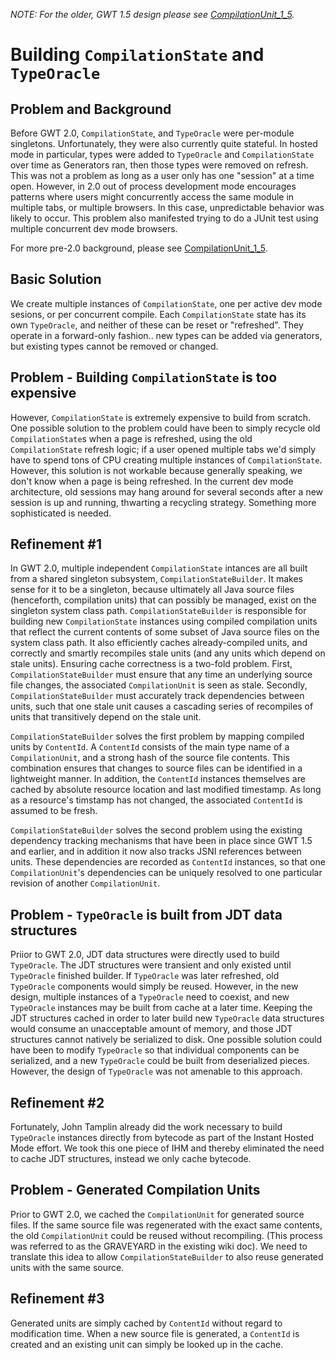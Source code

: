 _NOTE: For the older, GWT 1.5 design please see [CompilationUnit\_1\_5](CompilationUnit_1_5.md)._

# Building `CompilationState` and `TypeOracle`
## Problem and Background
Before GWT 2.0, `CompilationState`, and `TypeOracle` were per-module singletons. Unfortunately, they were also currently quite stateful. In hosted mode in particular, types were added to `TypeOracle` and `CompilationState` over time as Generators ran, then those types were removed on refresh. This was not a problem as long as a user only has one "session" at a time open. However, in 2.0 out of process development mode encourages patterns where users might concurrently access the same module in multiple tabs, or multiple browsers. In this case, unpredictable behavior was likely to occur. This problem also manifested trying to do a JUnit test using multiple concurrent dev mode browsers.

For more pre-2.0 background, please see [CompilationUnit\_1\_5](CompilationUnit_1_5.md).

## Basic Solution
We create multiple instances of `CompilationState`, one per active dev mode sesions, or per concurrent compile. Each `CompilationState` state has its own `TypeOracle`, and neither of these can be reset or "refreshed". They operate in a forward-only fashion.. new types can be added via generators, but existing types cannot be removed or changed.

## Problem - Building `CompilationState` is too expensive
However, `CompilationState` is extremely expensive to build from scratch. One possible solution to the problem could have been to simply recycle old `CompilationState`s when a page is refreshed, using the old `CompilationState` refresh logic; if a user opened multiple tabs we'd simply have to spend tons of CPU creating multiple instances of `CompilationState`. However, this solution is not workable because generally speaking, we don't know when a page is being refreshed. In the current dev mode architecture, old sessions may hang around for several seconds after a new session is up and running, thwarting a recycling strategy. Something more sophisticated is needed.

## Refinement #1
In GWT 2.0, multiple independent `CompilationState` intances are all built from a shared singleton subsystem, `CompilationStateBuilder`. It makes sense for it to be a singleton, because ultimately all Java source files (henceforth, compilation units) that can possibly be managed, exist on the singleton system class path. `CompilationStateBuilder` is responsible for building new `CompilationState` instances using compiled compilation units that reflect the current contents of some subset of Java source files on the system class path. It also efficiently caches already-compiled units, and correctly and smartly recompiles stale units (and any units which depend on stale units). Ensuring cache correctness is a two-fold problem. First, `CompilationStateBuilder` must ensure that any time an underlying source file changes, the associated `CompilationUnit` is seen as stale. Secondly, `CompilationStateBuilder` must accurately track dependencies between units, such that one stale unit causes a cascading series of recompiles of units that transitively depend on the stale unit.

`CompilationStateBuilder` solves the first problem by mapping compiled units by `ContentId`. A `ContentId` consists of the main type name of a `CompilationUnit`, and a strong hash of the source file contents. This combination ensures that changes to source files can be identified in a lightweight manner. In addition, the `ContentId` instances themselves are cached by absolute resource location and last modified timestamp. As long as a resource's timstamp has not changed, the associated `ContentId` is assumed to be fresh.

`CompilationStateBuilder` solves the second problem using the existing dependency tracking mechanisms that have been in place since GWT 1.5 and earlier, and in addition it now also tracks JSNI references between units. These dependencies are recorded as `ContentId` instances, so that one `CompilationUnit`'s dependencies can be uniquely resolved to one particular revision of another `CompilationUnit`.

## Problem - `TypeOracle` is built from JDT data structures
Priior to GWT 2.0, JDT data structures were directly used to build `TypeOracle`. The JDT structures were transient and only existed until `TypeOracle` finished builder. If `TypeOracle` was later refreshed, old `TypeOracle` components would simply be reused. However, in the new design, multiple instances of a `TypeOracle` need to coexist, and new `TypeOracle` instances may be built from cache at a later time. Keeping the JDT structures cached in order to later build new `TypeOracle` data structures would consume an unacceptable amount of memory, and those JDT structures cannot natively be serialized to disk.  One possible solution could have been to modify `TypeOracle` so that individual components can be serialized, and a new `TypeOracle` could be built from deserialized pieces. However, the design of `TypeOracle` was not amenable to this approach.

## Refinement #2
Fortunately, John Tamplin already did the work necessary to build `TypeOracle` instances directly from bytecode as part of the Instant Hosted Mode effort. We took this one piece of IHM and thereby eliminated the need to cache JDT structures, instead we only cache bytecode.

## Problem - Generated Compilation Units
Prior to GWT 2.0, we cached the `CompilationUnit` for generated source files. If the same source file was regenerated with the exact same contents, the old `CompilationUnit` could be reused without recompiling. (This process was referred to as the GRAVEYARD in the existing wiki doc). We need to translate this idea to allow `CompilationStateBuilder` to also reuse generated units with the same source.

## Refinement #3
Generated units are simply cached by `ContentId` without regard to modification time. When a new source file is generated, a `ContentId` is created and an existing unit can simply be looked up in the cache.